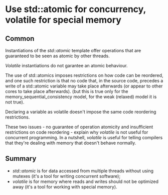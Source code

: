 Use std::atomic for concurrency, volatile for special memory
============================================================

Common
------

Instantiations of the *std::atomic* template offer operations
that are guaranteed to be seen as atomic by other threads.

*Volatile* instantiations do not garantee an atomic behaviour.

The use of std::atomics imposes restrictions 
on how code can be reordered, and one such restriction
is that no code that, in the source code, precedes a write 
of a std::atomic variable may take place afterwards
(or appear to other cores to take place afterwards).
(but this is true only for the memory_sequential_consistency model,
for the weak (relaxed) model it is not true).

Declaring a variable as volatile doesn't impose 
the same code reordering restrictions.

These two issues - no guarantee of operation atomicity 
and insufficient restrictions on code reordering - 
explain why *volatile* is not useful for concurrent programming.
In a nutshell, *volatile* is useful for telling compilers
that they're dealing with memory that doesn't behave normally.


Summary
-------

- *std::atomic* is for data accessed from multiple threads 
  without using mutexes
  (it's a tool for writing concurrent software);
- *volatile* is for memory where reads and writes 
  should not be optimized away
  (it's a tool for working with special memory).
